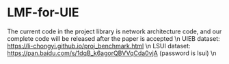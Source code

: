 # LMF-for-UIE
The current code in the project library is network architecture code, and our complete code will be released after the paper is accepted \n
UIEB dataset: https://li-chongyi.github.io/proj_benchmark.html \n
LSUI dataset: https://pan.baidu.com/s/1dqB_k6agorQBVVqCda0vjA (password is lsui) \n

